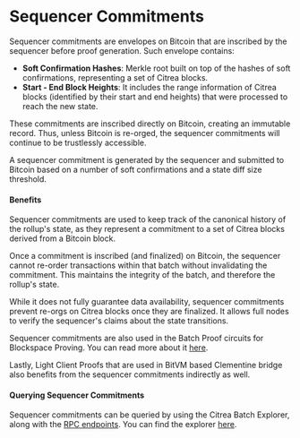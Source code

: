 # Sequencer Commitments

Sequencer commitments are envelopes on Bitcoin that are inscribed by the sequencer before proof generation. Such envelope contains:

- **Soft Confirmation Hashes**: Merkle root built on top of the hashes of soft confirmations, representing a set of Citrea blocks.
- **Start - End Block Heights**:  It includes the range information of Citrea blocks (identified by their start and end heights) that were processed to reach the new state.

These commitments are inscribed directly on Bitcoin, creating an immutable record. Thus, unless Bitcoin is re-orged, the sequencer commitments will continue to be trustlessly accessible. 

A sequencer commitment is generated by the sequencer and submitted to Bitcoin based on a number of soft confirmations and a state diff size threshold. 

#### Benefits

Sequencer commitments are used to keep track of the canonical history of the rollup's state, as they represent a commitment to a set of Citrea blocks derived from a Bitcoin block. 

Once a commitment is inscribed (and finalized) on Bitcoin, the sequencer cannot re-order transactions within that batch without invalidating the commitment. This maintains the integrity of the batch, and therefore the rollup's state. 

While it does not fully guarantee data availability, sequencer commitments prevent re-orgs on Citrea blocks once they are finalized. It allows full nodes to verify the sequencer's claims about the state transitions.

Sequencer commitments are also used in the Batch Proof circuits for Blockspace Proving. You can read more about it [here](https://www.blog.citrea.xyz/citreas-batch-proofs/).

Lastly, Light Client Proofs that are used in BitVM based Clementine bridge also benefits from the sequencer commitments indirectly as well.

#### Querying Sequencer Commitments

Sequencer commitments can be queried by using the Citrea Batch Explorer, along with the [RPC endpoints](/developer-documentation/rpc-documentation/ledger-rpc-documentation.md). You can find the explorer [here](https://citrea.xyz/batch-explorer).